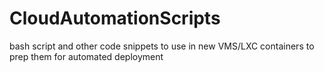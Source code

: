 # CloudAutomationScripts
bash script and other code snippets to use in new VMS/LXC containers to prep them for automated deployment
